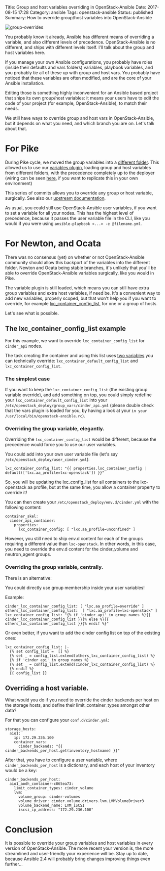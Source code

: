 Title: Group and host variables overriding in OpenStack-Ansible
Date: 2017-08-15 17:28
Category: ansible
Tags: openstack-ansible
Status: published
Summary: How to override group/host variables into OpenStack-Ansible

![group-overrides]({filename}/images/Sergey_Svechnikov_large_buttons-small.jpg)


You probably know it already, Ansible has different means of overriding a
variable, and also different levels of precedence.
OpenStack-Ansible is no different, and ships with different levels itself.
I'll talk about the group and host variables here.

If you manage your own Ansible configurations, you probably have
roles (inside their defaults and vars folders) variables, playbook
variables, and you probably tie all of these up with group and
host vars. You probably have noticed that these variables are
often modified, and are the core of your Ansible installation.

Editing those is something highly inconvenient for an Ansible based
project that ships its own group/host variables: it
means your users have to edit the code of your project (for example,
OpenStack-Ansible), to match their needs.

We still have ways to override group and host vars in OpenStack-Ansible, but
it depends on what you need, and which branch you are on. Let's talk about that.

# For Pike

During Pike cycle, we moved the group variables into a [different folder][1].
This allowed us to use our [variables plugin][2], loading group and host
variables from different folders, with the precedence completely up to
the deployer (wiring can be seen [here][3], if you want to replicate this
in your own environment)

This series of commits allows you to override any group or host variable,
surgically. See also our [upstream documentation][4].

As usual, you could still use OpenStack-Ansible user variables, if you
want to set a variable for all your nodes. This has the highest level
of precedence, because it passes the user variable file in the CLI,
like you would if you were using
``ansible-playbook <...> -e @filename.yml``.

# For Newton, and Ocata

There was no consensus (yet) on whether or not OpenStack-Ansible
community should allow this backport of the variables into
the different folder. Newton and Ocata being
stable branches, it's unlikely that you'll be able to override
OpenStack-Ansible variables surgically, like you would in Pike.

The variable plugin is still loaded, which means you can still
have extra group variables and extra host variables, if need be.
It's a convenient way to add new variables, properly scoped, but
that won't help you if you want to override, for example
[lxc_container_config_list][5], for one or a group of hosts.

Let's see what is possible.

## The lxc_container_config_list example

For this example, we want to override ``lxc_container_config_list``
for ``cinder_api`` nodes.

The task creating the container and using this list uses
[two variables][6] you can technically override:
``lxc_container_default_config_list`` and ``lxc_container_config_list``.

### The simplest case

If you want to keep the ``lxc_container_config_list`` (the existing group
variable override), and add something on top, you could simply redefine
your ``lxc_container_default_config_list`` into your
``/etc/openstack_deploy/group_vars/cinder_api.yml`` (please double
check that the vars plugin is loaded for you, by having a look at
your ``in your /usr/local/bin/openstack-ansible.rc``).

### Overriding the group variable, elegantly.

Overriding the ``lxc_container_config_list`` would be different, because
the precedence would force you to use our user variables.

You could add into your own user variable file (let's say
``/etc/openstack_deploy/user_cinder.yml``):

    lxc_container_config_list: "{{ properties.lxc_container_config | default(['lxc.aa_profile=lxc-openstack']) }}"

So, you will be updating the lxc_config_list for all containers to the
lxc-openstack aa profile, but at the same time, you allow a container
property to override it!

You can then create your ``/etc/openstack_deploy/env.d/cinder.yml`` with
the following content:

    container_skel:
      cinder_api_container:
        properties:
          lxc_container_config: [ "lxc.aa_profile=unconfined" ]

However, you still need to ship env.d content for each of the groups
requiring a different value than ``lxc-openstack``. In other words,
in this case, you need to override the env.d content
for the cinder_volume and neutron_agent groups.

### Overriding the group variable, centrally.

There is an alternative:

You could directly use group membership inside your user variables!

Example:

    cinder_lxc_container_config_list: [ "lxc.aa_profile=override" ]
    others_lxc_container_config_list:  [ "lxc.aa_profile=lxc-openstack" ]
    lxc_container_config_list: "{% if 'cinder_api' in group_names %}{{ cinder_lxc_container_config_list }}{% else %}{{ others_lxc_container_config_list }}{% endif %}"

Or even better, if you want to add the cinder config list on top of the
existing ones:

    lxc_container_config_list: |-
      {% set config_list =  [] %}
      {% set _ = config_list.extend(others_lxc_container_config_list) %}
      {% if 'cinder_api' in group_names %}
      {% set _ = config_list.extend(cinder_lxc_container_config_list) %}
      {% endif %}
      {{ config_list }}

## Overriding a host variable.

What would you do if you need to override the cinder backends per host
on the storage hosts, and define their limit_container_types amongst
other data?

For that you can configure your ``conf.d/cinder.yml``:

    storage_hosts:
      aio1:
        ip: 172.29.236.100
        container_vars:
          cinder_backends: "{{ cinder_backends_per_host.get(inventory_hostname) }}"


After that, you have to configure a user variable, where
``cinder_backends_per_host`` is a dictionary, and each host of your inventory
would be a key:

    cinder_backends_per_host:
      aio1_aodh_container-c065ea73:
        limit_container_types: cinder_volume
        lvm:
          volume_group: cinder-volumes
          volume_driver: cinder.volume.drivers.lvm.LVMVolumeDriver3
          volume_backend_name: LVM_iSCSI
          iscsi_ip_address: "172.29.236.100"

# Conclusion

It is possible to override your group variables and host variables
in every version of OpenStack-Ansible. The more recent your version
is, the more streamlined and user-friendly your experience will be.
Stay up to date, because Ansible 2.4 will
probably bring changes improving things even further...

[1]: https://review.openstack.org/#/c/466379/
[2]: https://review.openstack.org/#/c/445447/
[3]: https://review.openstack.org/#/c/445437/
[4]: https://docs.openstack.org/openstack-ansible/latest/contributor/inventory-and-vars.html#variable-precedence
[5]: https://github.com/openstack/openstack-ansible/blob/73ee3eb9ae18add9c5c8a7872b736dddb129d8ce/playbooks/inventory/group_vars/all_containers.yml#L18-L19
[6]: https://github.com/openstack/openstack-ansible-lxc_container_create/blob/258dad41ced7f9511d4e388470a759f46d9509fa/tasks/container_create.yml#L143-L153
